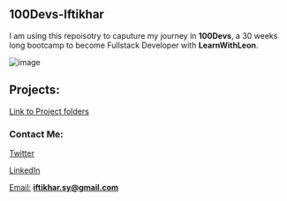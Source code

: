 
## 100Devs-Iftikhar


 I am using this repoisotry to caputure my journey in **100Devs**, a 30 weeks long bootcamp to become Fullstack Developer with **LearnWithLeon**.

![image](https://user-images.githubusercontent.com/46201091/149662892-3ad104aa-2427-4879-a2c6-648b22607a17.png)


## Projects:

[Link to Project folders](https://github.com/ifti891/100Devs-iftikhar/tree/main/Projects)


### Contact Me:

[Twitter](https://twitter.com/iftikhar_sy)

[LinkedIn](https://www.linkedin.com/in/iftikhar-s/)

[Email:](iftikhar.sy@gmail.com) 
**iftikhar.sy@gmail.com**
